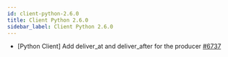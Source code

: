 ```yaml
---
id: client-python-2.6.0
title: Client Python 2.6.0 
sidebar_label: Client Python 2.6.0 
---
```


* [Python Client] Add deliver_at and deliver_after for the producer [#6737](https://github.com/apache/pulsar/pull/6737) 

